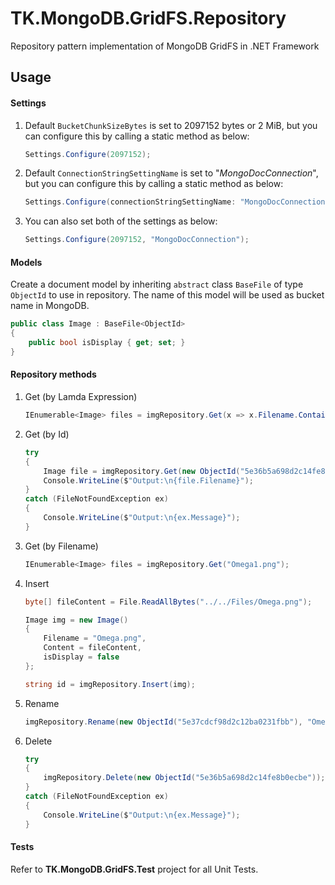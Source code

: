 # TK.MongoDB.GridFS.Repository
Repository pattern implementation of MongoDB GridFS in .NET Framework

## Usage
#### Settings

1. Default `BucketChunkSizeBytes` is set to 2097152 bytes or 2 MiB, but you can configure this by calling a static method as below:

   ```c#
   Settings.Configure(2097152);
   ```

2. Default `ConnectionStringSettingName` is set to "*MongoDocConnection*", but you can configure this by calling a static method as below:

   ```c#
   Settings.Configure(connectionStringSettingName: "MongoDocConnection");
   ```

3. You can also set both of the settings as below:

   ```c#
   Settings.Configure(2097152, "MongoDocConnection");
   ```

#### Models

Create a document model by inheriting `abstract` class `BaseFile​` of type `ObjectId` to use in repository. The name of this model will be used as bucket name in MongoDB.

```c#
public class Image : BaseFile<ObjectId>
{
    public bool isDisplay { get; set; }
}
```

#### Repository methods

1. Get (by Lamda Expression)

   ```c#
   IEnumerable<Image> files = imgRepository.Get(x => x.Filename.Contains("Omega") && x.UploadDateTime < DateTime.UtcNow.AddDays(-1));
   ```
   
2. Get (by Id)

   ```c#
   try
   {
       Image file = imgRepository.Get(new ObjectId("5e36b5a698d2c14fe8b0ecbe"));
       Console.WriteLine($"Output:\n{file.Filename}");
   }
   catch (FileNotFoundException ex)
   {
       Console.WriteLine($"Output:\n{ex.Message}");
   }
   ```
   
3. Get (by Filename)

   ```c#
   IEnumerable<Image> files = imgRepository.Get("Omega1.png");
   ```
   
4. Insert

   ```c#
   byte[] fileContent = File.ReadAllBytes("../../Files/Omega.png");
   
   Image img = new Image()
   {
       Filename = "Omega.png",
       Content = fileContent,
       isDisplay = false
   };
   
   string id = imgRepository.Insert(img);
   ```

5. Rename

   ```c#
   imgRepository.Rename(new ObjectId("5e37cdcf98d2c12ba0231fbb"), "Omega-new.png");
   ```
   
6. Delete

   ```c#
   try
   {
       imgRepository.Delete(new ObjectId("5e36b5a698d2c14fe8b0ecbe"));
   }
   catch (FileNotFoundException ex)
   {
       Console.WriteLine($"Output:\n{ex.Message}");
   }
   ```

#### Tests

Refer to **TK.MongoDB.GridFS.Test** project for all Unit Tests.